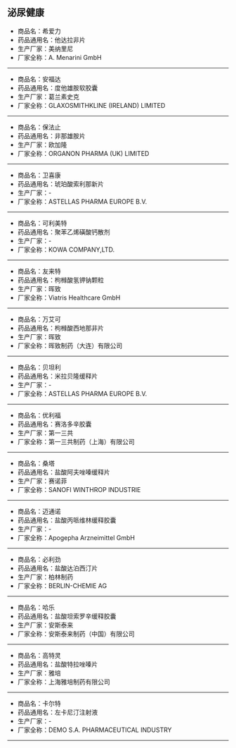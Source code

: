 ##  泌尿健康

- 商品名：希爱力
- 药品通用名：他达拉非片
- 生产厂家：美纳里尼
- 厂家全称：A. Menarini GmbH

---

- 商品名：安福达
- 药品通用名：度他雄胺软胶囊
- 生产厂家：葛兰素史克
- 厂家全称：GLAXOSMITHKLINE (IRELAND) LIMITED

---

- 商品名：保法止
- 药品通用名：非那雄胺片
- 生产厂家：欧加隆
- 厂家全称：ORGANON PHARMA (UK) LIMITED

---

- 商品名：卫喜康
- 药品通用名：琥珀酸索利那新片
- 生产厂家：-
- 厂家全称：ASTELLAS PHARMA EUROPE B.V.

---

- 商品名：可利美特
- 药品通用名：聚苯乙烯磺酸钙散剂
- 生产厂家：-
- 厂家全称：KOWA COMPANY,LTD.

---

- 商品名：友来特
- 药品通用名：枸橼酸氢钾钠颗粒
- 生产厂家：晖致
- 厂家全称：Viatris Healthcare GmbH

---

- 商品名：万艾可
- 药品通用名：枸橼酸西地那非片
- 生产厂家：晖致
- 厂家全称：晖致制药（大连）有限公司

---

- 商品名：贝坦利
- 药品通用名：米拉贝隆缓释片
- 生产厂家：-
- 厂家全称：ASTELLAS PHARMA EUROPE B.V.

---

- 商品名：优利福
- 药品通用名：赛洛多辛胶囊
- 生产厂家：第一三共
- 厂家全称：第一三共制药（上海）有限公司

---

- 商品名：桑塔
- 药品通用名：盐酸阿夫唑嗪缓释片
- 生产厂家：赛诺菲
- 厂家全称：SANOFI WINTHROP INDUSTRIE

---

- 商品名：迈通诺
- 药品通用名：盐酸丙哌维林缓释胶囊
- 生产厂家：-
- 厂家全称：Apogepha Arzneimittel GmbH

---

- 商品名：必利劲
- 药品通用名：盐酸达泊西汀片
- 生产厂家：柏林制药
- 厂家全称：BERLIN-CHEMIE AG

---

- 商品名：哈乐
- 药品通用名：盐酸坦索罗辛缓释胶囊
- 生产厂家：安斯泰来
- 厂家全称：安斯泰来制药（中国）有限公司

---

- 商品名：高特灵
- 药品通用名：盐酸特拉唑嗪片
- 生产厂家：雅培
- 厂家全称：上海雅培制药有限公司

---

- 商品名：卡尔特
- 药品通用名：左卡尼汀注射液
- 生产厂家：-
- 厂家全称：DEMO S.A. PHARMACEUTICAL INDUSTRY

---
